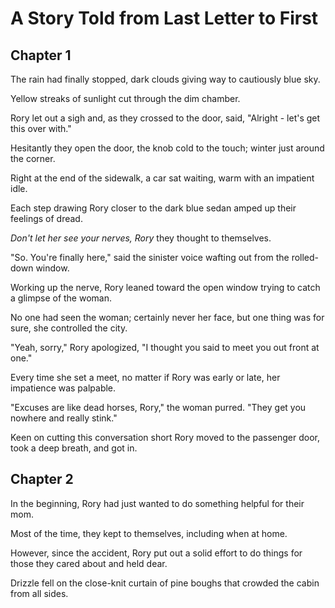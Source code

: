 # A Story Told from Last Letter to First

## Chapter 1
The rain had finally stopped, dark clouds giving way to cautiously blue sky.

Yellow streaks of sunlight cut through the dim chamber.

Rory let out a sigh and, as they crossed to the door, said, "Alright - let's get this over with."

Hesitantly they open the door, the knob cold to the touch; winter just around the corner.

Right at the end of the sidewalk, a car sat waiting, warm with an impatient idle.

Each step drawing Rory closer to the dark blue sedan amped up their feelings of dread.

_Don't let her see your nerves, Rory_ they thought to themselves.

"So. You're finally here," said the sinister voice wafting out from the rolled-down window.

Working up the nerve, Rory leaned toward the open window trying to catch a glimpse of the woman.

No one had seen the woman; certainly never her face, but one thing was for sure, she controlled the city.

"Yeah, sorry," Rory apologized, "I thought you said to meet you out front at one."

Every time she set a meet, no matter if Rory was early or late, her impatience was palpable.

"Excuses are like dead horses, Rory," the woman purred. "They get you nowhere and really stink."

Keen on cutting this conversation short Rory moved to the passenger door, took a deep breath, and got in.

## Chapter 2
In the beginning, Rory had just wanted to do something helpful for their mom.

Most of the time, they kept to themselves, including when at home.

However, since the accident, Rory put out a solid effort to do things for those they cared about and held dear.


Drizzle fell on the close-knit curtain of pine boughs that crowded the cabin from all sides.
